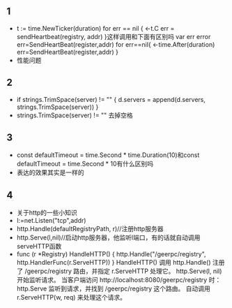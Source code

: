 ## 1
- t := time.NewTicker(duration)
		for err == nil {
			<-t.C
			err = sendHeartbeat(registry, addr)
		}这样调用和下面有区别吗 var err error
	err=SendHeartBeat(register,addr)
	for err==nil{
		<-time.After(duration)
		err=SendHeartBeat(register,addr)
	}
- 性能问题
## 2
- if strings.TrimSpace(server) != "" {
			d.servers = append(d.servers, strings.TrimSpace(server))
		}
- strings.TrimSpace(server) != "" 去掉空格
## 3
- const defaultTimeout = time.Second * time.Duration(10)和const defaultTimeout = time.Second * 10有什么区别吗
- 表达的效果其实是一样的
## 4
- 关于http的一些小知识
- l:=net.Listen("tcp",addr)
- http.Handle(defaultRegistryPath, r)//注册http服务器
- http.Serve(l,nil)//启动http服务器，他监听l端口，有的话就自动调用serveHTTP函数
- func (r *Registry) HandleHTTP() {
    http.Handle("/geerpc/registry", http.HandlerFunc(r.ServeHTTP))
}
HandleHTTP() 调用 http.Handle() 注册了 /geerpc/registry 路由，并指定 r.ServeHTTP 处理它。
http.Serve(l, nil) 开始监听请求。
当客户端访问 http://localhost:8080/geerpc/registry 时：
http.Serve 监听到请求，并找到 /geerpc/registry 这个路由。
自动调用 r.ServeHTTP(w, req) 来处理这个请求。
